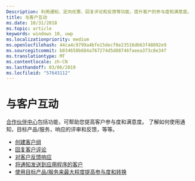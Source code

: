 ```yaml
---
Description: 利用通知、定向优惠、回复评论和反馈等功能，提升客户的参与度和满意度。
title: 与客户互动
ms.date: 10/31/2018
ms.topic: article
keywords: windows 10, uwp
ms.localizationpriority: medium
ms.openlocfilehash: 44ca4c9799a4bfe15decf0e23516d663f48092e9
ms.sourcegitcommit: b034650b684a767274d5d88746faeea373c8e34f
ms.translationtype: MT
ms.contentlocale: zh-CN
ms.lasthandoff: 03/06/2019
ms.locfileid: "57643112"
---
```

# <a name="engage-with-your-customers"></a>与客户互动

[合作伙伴中心](https://partner.microsoft.com/dashboard)包括功能，可帮助您提高客户参与度和满意度。 了解如何使用通知，目标产品/服务，响应的评审和反馈，等等。

-   [创建客户组](create-customer-groups.md)
-   [回复客户评论](respond-to-customer-reviews.md)
-   [对客户反馈响应](respond-to-customer-feedback.md)
-   [将通知发送到应用程序的客户](send-push-notifications-to-your-apps-customers.md)
-   [使用目标产品/服务来最大程度提高参与度和转换](use-targeted-offers-to-maximize-engagement-and-conversions.md)

 
